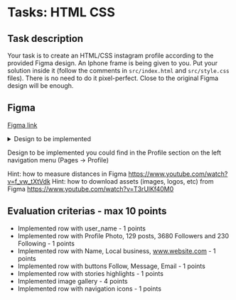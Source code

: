 # Tasks: HTML CSS

## Task description

Your task is to create an HTML/CSS instagram profile according to the provided Figma design. An Iphone frame is being given to you. Put your solution inside it (follow the comments in `src/index.html` and `src/style.css` files). There is no need to do it pixel-perfect. Close to the original Figma design will be enough.

## Figma

[Figma link](<https://www.figma.com/design/3F0aWYwYQKQK1jtSsXRVFo/Instagram-profile-template--(Updated)-(Community)?node-id=508-38&t=WJf6o9lsYwkyzuS8-0>)

<details>
  <summary>Design to be implemented</summary>
   <img src="./example/Profile_Page.jpg" />
</details>

Design to be implemented you could find in the Profile section on the left navigation menu (Pages -> Profile)

Hint: how to measure distances in Figma https://www.youtube.com/watch?v=f_vw_tXtVdk
Hint: how to download assets (images, logos, etc) from Figma https://www.youtube.com/watch?v=T3rUlKf40M0

## Evaluation criterias - max 10 points

- Implemented row with user_name - 1 points
- Implemented row with Profile Photo, 129 posts, 3680 Followers and 230 Following - 1 points
- Implemented row with Name, Local business, www.website.com - 1 points
- Implemented row with buttons Follow, Message, Email - 1 points
- Implemented row with stories highlights - 1 points
- Implemented image gallery - 4 points
- Implemented row with navigation icons - 1 points
